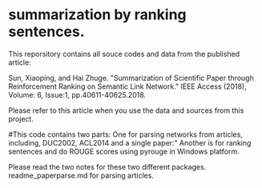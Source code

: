 # summarization by ranking sentences.
This reporsitory contains all souce codes and data from the published article:

Sun, Xiaoping, and Hai Zhuge. "Summarization of Scientific Paper through Reinforcement Ranking on Semantic Link Network." IEEE Access (2018), Volume: 6, Issue:1, pp.40611-40625.2018.

Please refer to this article when you use the data and sources from this project.

#This code contains two parts:
One for parsing networks from articles, including, DUC2002, ACL2014 and a single paper:"
Another is for ranking sentences and do ROUGE scores using pyrouge in Windows platform.

Please read the two notes for these two different packages.
readme_paperparse.md for parsing articles.




